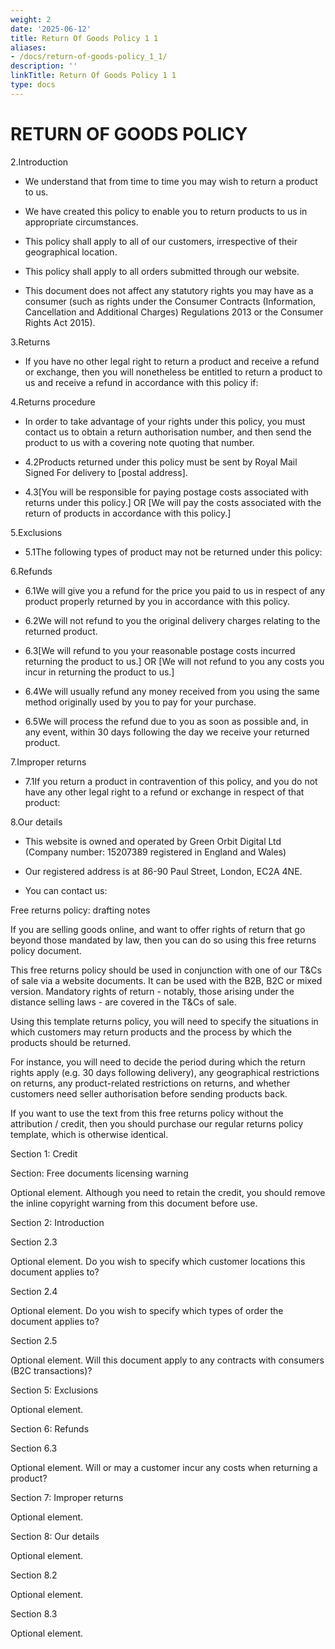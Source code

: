```yaml
---
weight: 2
date: '2025-06-12'
title: Return Of Goods Policy 1 1
aliases:
- /docs/return-of-goods-policy_1_1/
description: ''
linkTitle: Return Of Goods Policy 1 1
type: docs
---
```


# RETURN OF GOODS POLICY

2.Introduction

- We understand that from time to time you may wish to return a product to us.

- We have created this policy to enable you to return products to us in appropriate circumstances.

- This policy shall apply to all of our customers, irrespective of their geographical location.

- This policy shall apply to all orders submitted through our website.

- This document does not affect any statutory rights you may have as a consumer (such as rights under the Consumer Contracts (Information, Cancellation and Additional Charges) Regulations 2013 or the Consumer Rights Act 2015).

3.Returns

- If you have no other legal right to return a product and receive a refund or exchange, then you will nonetheless be entitled to return a product to us and receive a refund in accordance with this policy if:

4.Returns procedure

- In order to take advantage of your rights under this policy, you must contact us to obtain a return authorisation number, and then send the product to us with a covering note quoting that number.

- 4.2Products returned under this policy must be sent by Royal Mail Signed For delivery to [postal address].

- 4.3[You will be responsible for paying postage costs associated with returns under this policy.] OR [We will pay the costs associated with the return of products in accordance with this policy.]

5.Exclusions

- 5.1The following types of product may not be returned under this policy:

6.Refunds

- 6.1We will give you a refund for the price you paid to us in respect of any product properly returned by you in accordance with this policy.

- 6.2We will not refund to you the original delivery charges relating to the returned product.

- 6.3[We will refund to you your reasonable postage costs incurred returning the product to us.] OR [We will not refund to you any costs you incur in returning the product to us.]

- 6.4We will usually refund any money received from you using the same method originally used by you to pay for your purchase.

- 6.5We will process the refund due to you as soon as possible and, in any event, within 30 days following the day we receive your returned product.

7.Improper returns

- 7.1If you return a product in contravention of this policy, and you do not have any other legal right to a refund or exchange in respect of that product:

8.Our details

- This website is owned and operated by Green Orbit Digital Ltd (Company number: 15207389 registered in England and Wales)

- Our registered address is at 86-90 Paul Street, London, EC2A 4NE.

- You can contact us:

<!-- Unsupported block type: divider -->

Free returns policy: drafting notes

If you are selling goods online, and want to offer rights of return that go beyond those mandated by law, then you can do so using this free returns policy document.

This free returns policy should be used in conjunction with one of our T&Cs of sale via a website documents. It can be used with the B2B, B2C or mixed version. Mandatory rights of return - notably, those arising under the distance selling laws - are covered in the T&Cs of sale.

Using this template returns policy, you will need to specify the situations in which customers may return products and the process by which the products should be returned.

For instance, you will need to decide the period during which the return rights apply (e.g. 30 days following delivery), any geographical restrictions on returns, any product-related restrictions on returns, and whether customers need seller authorisation before sending products back.

If you want to use the text from this free returns policy without the attribution / credit, then you should purchase our regular returns policy template, which is otherwise identical.

Section 1: Credit

Section: Free documents licensing warning

Optional element. Although you need to retain the credit, you should remove the inline copyright warning from this document before use.

Section 2: Introduction

Section 2.3

Optional element. Do you wish to specify which customer locations this document applies to?

Section 2.4

Optional element. Do you wish to specify which types of order the document applies to?

Section 2.5

Optional element. Will this document apply to any contracts with consumers (B2C transactions)?

Section 5: Exclusions

Optional element.

Section 6: Refunds

Section 6.3

Optional element. Will or may a customer incur any costs when returning a product?

Section 7: Improper returns

Optional element.

Section 8: Our details

Optional element.

Section 8.2

Optional element.

Section 8.3

Optional element.
